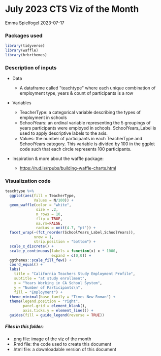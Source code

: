 # July 2023 CTS Viz of the Month
Emma Spielfogel
2023-07-17

### Packages used

```r
library(tidyverse)
library(waffle)
library(hrbrthemes)
```

### Description of inputs

* Data
    + A dataframe called "teachtype" where each unique combination of employment type, years  & count of participants is a row

* Variables
    + TeacherType: a categorical variable describing the types of employment in schools
    + SchoolYears: an ordinal variable representing the 5 groupings of years participants were employed in schools. SchoolYears_Label is used to apply descriptive labels to the axis.
    + Values: the number of participants in each TeacherType and SchoolYears category. This variable is divided by 100 in the ggplot code such that each circle represents 100 participants.

* Inspiration & more about the waffle package:
    + https://rud.is/rpubs/building-waffle-charts.html


### Visualization code

```r
teachtype %>% 
  ggplot(aes(fill = TeacherType,
             Values = N/100)) +
  geom_waffle(color = "white",
              size = .2,
              n_rows = 10,
              flip = TRUE,
              na.rm=FALSE, 
              radius = unit(4.7, "pt")) +
  facet_wrap(~(fct_reorder(SchoolYears_Label,SchoolYears)),
             nrow = 1,
             strip.position = "bottom") +
  scale_x_discrete() +
  scale_y_continuous(labels = function(x) x * 1000,
                     expand = c(0,0)) +
  ggthemes::scale_fill_few() +
  coord_equal() +
  labs(
    title = "California Teachers Study Employment Profile",
    subtitle = "at study enrollment",
    x = "Years Working in CA School System",
    y = "Number of Participants\n",
    fill = "Employment") +
  theme_minimal(base_family = "Times New Roman") +
  theme(legend.position = "right",
        panel.grid = element_blank(),
        axis.ticks.y = element_line()) +
  guides(fill = guide_legend(reverse = TRUE))
```

##### Files in this folder:

- .png file: image of the viz of the month
- .Rmd file: the code used to create this document
- .html file: a downloadable version of this document
